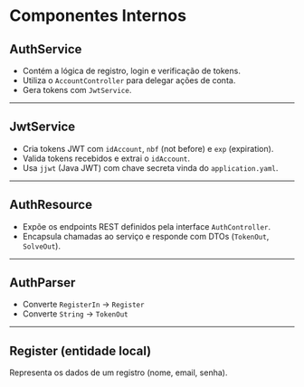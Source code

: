 # Componentes Internos

## AuthService

- Contém a lógica de registro, login e verificação de tokens.
- Utiliza o `AccountController` para delegar ações de conta.
- Gera tokens com `JwtService`.

---

## JwtService

- Cria tokens JWT com `idAccount`, `nbf` (not before) e `exp` (expiration).
- Valida tokens recebidos e extrai o `idAccount`.
- Usa `jjwt` (Java JWT) com chave secreta vinda do `application.yaml`.

---

## AuthResource

- Expõe os endpoints REST definidos pela interface `AuthController`.
- Encapsula chamadas ao serviço e responde com DTOs (`TokenOut`, `SolveOut`).

---

## AuthParser

- Converte `RegisterIn` → `Register`
- Converte `String` → `TokenOut`

---

## Register (entidade local)

Representa os dados de um registro (nome, email, senha).
